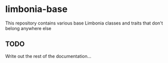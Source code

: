 # limbonia-base
This repository contains various base Limbonia classes and traits that don't belong anywhere else

## TODO
Write out the rest of the documentation...

